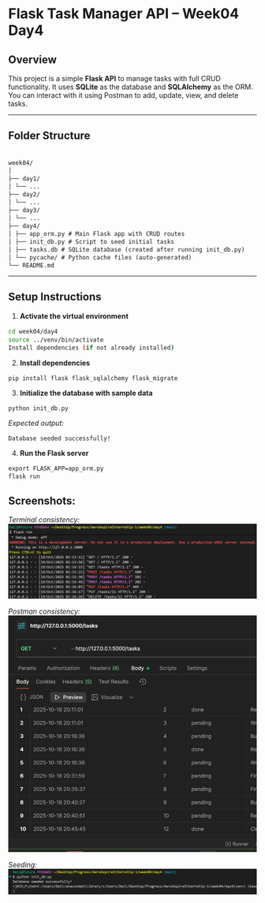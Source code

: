 # Flask Task Manager API – Week04 Day4

## Overview
This project is a simple **Flask API** to manage tasks with full CRUD functionality. It uses **SQLite** as the database and **SQLAlchemy** as the ORM. You can interact with it using Postman to add, update, view, and delete tasks.

---

## Folder Structure
```

week04/
│
├── day1/
│ └── ... 
├── day2/
│ └── ... 
├── day3/
│ └── ... 
├── day4/
│ ├── app_orm.py # Main Flask app with CRUD routes
│ ├── init_db.py # Script to seed initial tasks
│ ├── tasks.db # SQLite database (created after running init_db.py)
│ └── pycache/ # Python cache files (auto-generated)
└── README.md 
```


---

## Setup Instructions

1. **Activate the virtual environment**

```bash
cd week04/day4
source ../venv/bin/activate     
Install dependencies (if not already installed)
```

2. **Install dependencies**
```
pip install flask flask_sqlalchemy flask_migrate
```

3. **Initialize the database with sample data**
```
python init_db.py
```

*Expected output:*
```
Database seeded successfully!
```

4. **Run the Flask server**
```
export FLASK_APP=app_orm.py
flask run
```

## Screenshots:

*Terminal consistency:*
![alt text](<Screenshot 2025-10-19 021730.png>) 

*Postman consistency:*
![alt text](<Screenshot 2025-10-19 021803.png>) 

*Seeding:*
![alt text](<Screenshot 2025-10-19 021837.png>)

